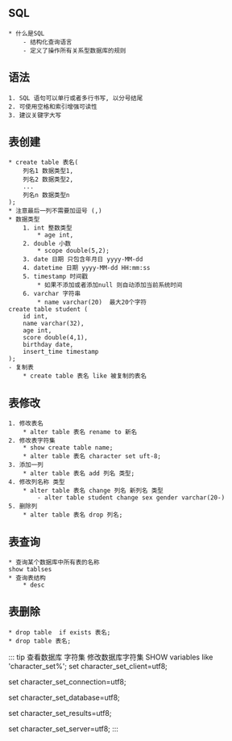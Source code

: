 ## SQL
    * 什么是SQL 
        - 结构化查询语言
        - 定义了操作所有关系型数据库的规则 
## 语法
    1. SQL 语句可以单行或者多行书写, 以分号结尾 
    2. 可使用空格和索引增强可读性 
    3. 建议关键字大写 
## 表创建
    * create table 表名(
        列名1 数据类型1,
        列名2 数据类型2,
        ...
        列名n 数据类型n
    );
    * 注意最后一列不需要加逗号 (,)
    * 数据类型
        1. int 整数类型 
            * age int,
        2. double 小数
            * scope double(5,2);
        3. date 日期 只包含年月日 yyyy-MM-dd
        4. datetime 日期 yyyy-MM-dd HH:mm:ss
        5. timestamp 时间戳
            * 如果不添加或者添加null 则自动添加当前系统时间
        6. varchar 字符串
            * name varchar(20)  最大20个字符
    create table student (
        id int,
        name varchar(32),
        age int,
        score double(4,1),
        birthday date,
        insert_time timestamp
    );
    - 复制表
        * create table 表名 like 被复制的表名
            
      
## 表修改
    1. 修改表名 
        * alter table 表名 rename to 新名
    2. 修改表字符集 
        * show create table name;
        * alter table 表名 character set uft-8;
    3. 添加一列
        * alter table 表名 add 列名 类型;
    4. 修改列名称 类型 
        * alter table 表名 change 列名 新列名 类型
            - alter table student change sex gender varchar(20-)
    5. 删除列
        * alter table 表名 drop 列名;
## 表查询
    * 查询某个数据库中所有表的名称
    show tablses
    * 查询表结构
        * desc
## 表删除   
    * drop table  if exists 表名;
    * drop table 表名;

::: tip
查看数据库 字符集 
修改数据库字符集
SHOW variables  like 'character_set%';
set character_set_client=utf8;

set character_set_connection=utf8;

set character_set_database=utf8;

set character_set_results=utf8;

set character_set_server=utf8;
:::